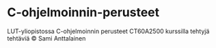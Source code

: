 # C-ohjelmoinnin-perusteet
LUT-yliopistossa C-ohjelmoinnin perusteet CT60A2500 kurssilla tehtyjä tehtäviä © Sami Anttalainen
